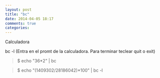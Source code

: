 ```yaml
---
layout: post
title: "bc"
date: 2014-04-05 18:17
comments: true
categories: 
---
```

Calculadora

bc -l  (Entra en el promt de la calculadora. Para terminar teclear quit o exit)

>$ echo "36*2" | bc

>$ echo "(1409302/28186042)*100" | bc -l

